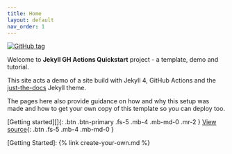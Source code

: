 ```yaml
---
title: Home
layout: default
nav_order: 1
---
```


[![GitHub tag](https://img.shields.io/github/tag/MichaelCurrin/jekyll-gh-actions-quickstart?include_prereleases=&sort=semver)](https://github.com/MichaelCurrin/jekyll-gh-actions-quickstart/releases/)

Welcome to **Jekyll GH Actions Quickstart** project - a template, demo and tutorial.

This site acts a demo of a site build with Jekyll 4, GitHub Actions and the [just-the-docs](https://pmarsceill.github.io/just-the-docs/) Jekyll theme.

The pages here also provide guidance on how and why this setup was made and how to get your own copy of this template so you can deploy too.

[Getting started][]{: .btn .btn-primary .fs-5 .mb-4 .mb-md-0 .mr-2 } [View source](https://github.com/MichaelCurrin/jekyll-gh-actions-quickstart){: .btn .fs-5 .mb-4 .mb-md-0 }

[Getting Started]: {% link create-your-own.md %}
